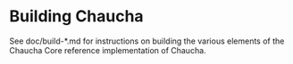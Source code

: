 Building Chaucha
================

See doc/build-*.md for instructions on building the various
elements of the Chaucha Core reference implementation of Chaucha.
